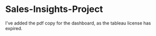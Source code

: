 # Sales-Insights-Project
I've added the pdf copy for the dashboard, as the tableau license has expired.
